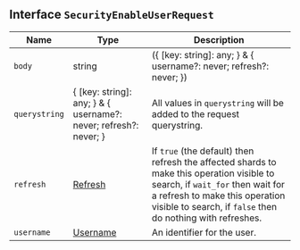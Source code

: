 ## Interface `SecurityEnableUserRequest`

| Name | Type | Description |
| - | - | - |
| `body` | string | ({ [key: string]: any; } & { username?: never; refresh?: never; }) | All values in `body` will be added to the request body. |
| `querystring` | { [key: string]: any; } & { username?: never; refresh?: never; } | All values in `querystring` will be added to the request querystring. |
| `refresh` | [Refresh](./Refresh.md) | If `true` (the default) then refresh the affected shards to make this operation visible to search, if `wait_for` then wait for a refresh to make this operation visible to search, if `false` then do nothing with refreshes. |
| `username` | [Username](./Username.md) | An identifier for the user. |

